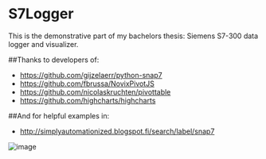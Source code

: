 # S7Logger
This is the demonstrative part of my bachelors thesis:
Siemens S7-300 data logger and visualizer.

##Thanks to developers of: 
* https://github.com/gijzelaerr/python-snap7
* https://github.com/fbrussa/NovixPivotJS
* https://github.com/nicolaskruchten/pivottable
* https://github.com/highcharts/highcharts

##And for helpful examples in:
* http://simplyautomationized.blogspot.fi/search/label/snap7

![image](http://i.imgur.com/lX1rDIC.png)
